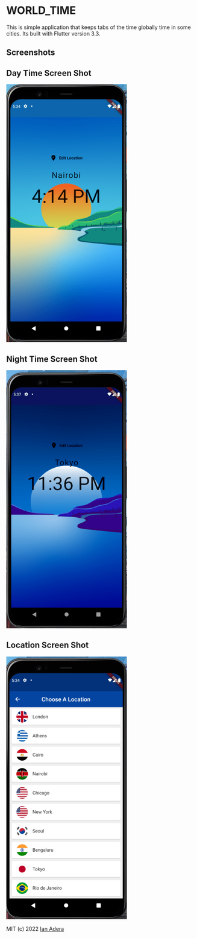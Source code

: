 # WORLD_TIME

This is simple application that keeps tabs of the time globally time in some cities.
Its built with Flutter version 3.3.

## Screenshots

## Day Time Screen Shot
![DayTime Screenshot](https://github.com/Ianodad/world_timer/blob/main/screenshots/Daytime_main.png)
## Night Time Screen Shot
![NightTIme Screenshot](https://github.com/Ianodad/world_timer/blob/main/screenshots/NightTime_main.png)

## Location Screen Shot
![Choose Location Screenshot](https://github.com/Ianodad/world_timer/blob/main/screenshots/Choose_location.png)

MIT (c) 2022 [Ian Adera](https://github.com/ianodad)
